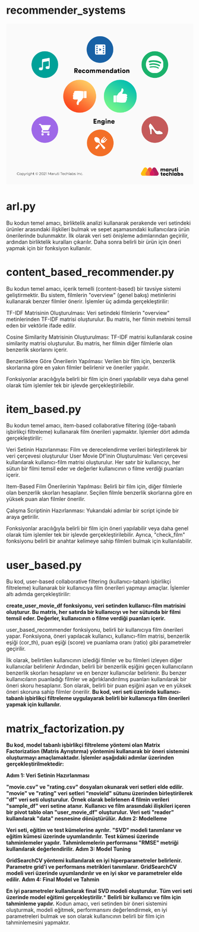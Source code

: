 # **recommender_systems**
![App Screenshot](https://github.com/firengizz099/recommender_systems/blob/main/1_T4-XpKM2jRioTd5f_gwX1g.png?raw=true)

# arl.py
Bu kodun temel amacı, birliktelik analizi kullanarak perakende veri setindeki ürünler arasındaki ilişkileri bulmak ve sepet aşamasındaki kullanıcılara ürün önerilerinde bulunmaktır. İlk olarak veri seti önişleme adımlarından geçirilir, ardından birliktelik kuralları çıkarılır. Daha sonra belirli bir ürün için öneri yapmak için bir fonksiyon kullanılır.

# content_based_recommender.py
Bu kodun temel amacı, içerik temelli (content-based) bir tavsiye sistemi geliştirmektir. Bu sistem, filmlerin "overview" (genel bakış) metinlerini kullanarak benzer filmler önerir. İşlemler üç adımda gerçekleştirilir:

TF-IDF Matrisinin Oluşturulması: Veri setindeki filmlerin "overview" metinlerinden TF-IDF matrisi oluşturulur. Bu matris, her filmin metnini temsil eden bir vektörle ifade edilir.

Cosine Similarity Matrisinin Oluşturulması: TF-IDF matrisi kullanılarak cosine similarity matrisi oluşturulur. Bu matris, her filmin diğer filmlerle olan benzerlik skorlarını içerir.

Benzerliklere Göre Önerilerin Yapılması: Verilen bir film için, benzerlik skorlarına göre en yakın filmler belirlenir ve öneriler yapılır.

Fonksiyonlar aracılığıyla belirli bir film için öneri yapılabilir veya daha genel olarak tüm işlemler tek bir işlevde gerçekleştirilebilir.

# **item_based.py**

Bu kodun temel amacı, item-based collaborative filtering (öğe-tabanlı işbirlikçi filtreleme) kullanarak film önerileri yapmaktır. İşlemler dört adımda gerçekleştirilir:

Veri Setinin Hazırlanması: Film ve derecelendirme verileri birleştirilerek bir veri çerçevesi oluşturulur
User Movie Df'inin Oluşturulması: Veri çerçevesi kullanılarak kullanıcı-film matrisi oluşturulur. Her satır bir kullanıcıyı, her sütun bir filmi temsil eder ve değerler kullanıcının o filme verdiği puanları içerir.

Item-Based Film Önerilerinin Yapılması: Belirli bir film için, diğer filmlerle olan benzerlik skorları hesaplanır. Seçilen filmle benzerlik skorlarına göre en yüksek puan alan filmler önerilir.

Çalışma Scriptinin Hazırlanması: Yukarıdaki adımlar bir script içinde bir araya getirilir.

Fonksiyonlar aracılığıyla belirli bir film için öneri yapılabilir veya daha genel olarak tüm işlemler tek bir işlevde gerçekleştirilebilir. Ayrıca, "check_film" fonksiyonu belirli bir anahtar kelimeye sahip filmleri bulmak için kullanılabilir.

# **user_based.py**

Bu kod, user-based collaborative filtering (kullanıcı-tabanlı işbirlikçi filtreleme) kullanarak bir kullanıcıya film önerileri yapmayı amaçlar. İşlemler altı adımda gerçekleştirilir:

**create_user_movie_df fonksiyonu, veri setinden kullanıcı-film matrisini oluşturur. Bu matris, her satırda bir kullanıcıyı ve her sütunda bir filmi temsil eder. Değerler, kullanıcının o filme verdiği puanları içerir.**

user_based_recommender fonksiyonu, belirli bir kullanıcıya film önerileri yapar. Fonksiyona, öneri yapılacak kullanıcı, kullanıcı-film matrisi, benzerlik eşiği (cor_th), puan eşiği (score) ve puanlama oranı (ratio) gibi parametreler geçirilir.

İlk olarak, belirtilen kullanıcının izlediği filmler ve bu filmleri izleyen diğer kullanıcılar belirlenir
Ardından, belirli bir benzerlik eşiğini geçen kullanıcıların benzerlik skorları hesaplanır ve en benzer kullanıcılar belirlenir.
Bu benzer kullanıcıların puanladığı filmler ve ağırlıklandırılmış puanları kullanılarak bir öneri skoru hesaplanır.
Son olarak, belirli bir puan eşiğini aşan ve en yüksek öneri skoruna sahip filmler önerilir.
**Bu kod, veri seti üzerinde kullanıcı-tabanlı işbirlikçi filtreleme uygulayarak belirli bir kullanıcıya film önerileri yapmak için kullanılır.**

# **matrix_factorization.py**
**Bu kod, model tabanlı işbirlikçi filtreleme yöntemi olan Matrix Factorization (Matris Ayrıştırma) yöntemini kullanarak bir öneri sistemini oluşturmayı amaçlamaktadır. İşlemler aşağıdaki adımlar üzerinden gerçekleştirilmektedir:**

**Adım 1: Veri Setinin Hazırlanması**

**"movie.csv" ve "rating.csv" dosyaları okunarak veri setleri elde edilir.**
**"movie" ve "rating" veri setleri "movieId" sütunu üzerinden birleştirilerek "df" veri seti oluşturulur.**
**Örnek olarak belirlenen 4 filmin verileri "sample_df" veri setine atanır.**
**Kullanıcı ve film arasındaki ilişkileri içeren bir pivot tablo olan "user_movie_df" oluşturulur.**
**Veri seti "reader" kullanılarak "data" nesnesine dönüştürülür.**
**Adım 2: Modelleme**

**Veri seti, eğitim ve test kümelerine ayrılır.**
**"SVD" modeli tanımlanır ve eğitim kümesi üzerinde uyumlandırılır.**
**Test kümesi üzerinde tahminlemeler yapılır.**
**Tahminlemelerin performansı "RMSE" metriği kullanılarak değerlendirilir.**
**Adım 3: Model Tuning**

**GridSearchCV yöntemi kullanılarak en iyi hiperparametreler belirlenir.**
**Parametre grid'i ve performans metrikleri tanımlanır.**
**GridSearchCV modeli veri üzerinde uyumlandırılır ve en iyi skor ve parametreler elde edilir.**
**Adım 4: Final Model ve Tahmin**

**En iyi parametreler kullanılarak final SVD modeli oluşturulur.**
**Tüm veri seti üzerinde model eğitimi gerçekleştirilir.***
**Belirli bir kullanıcı ve film için tahminleme yapılır.**
Kodun amacı, veri setinden bir öneri sistemini oluşturmak, modeli eğitmek, performansını değerlendirmek, en iyi parametreleri bulmak ve son olarak kullanıcının belirli bir film için tahminlemesini yapmaktır.
